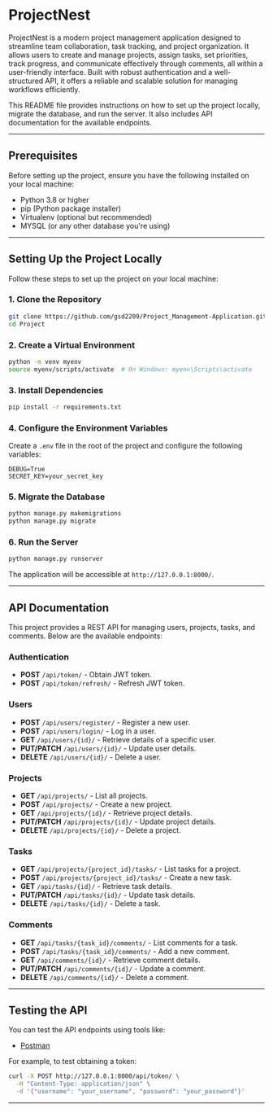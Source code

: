 # ProjectNest
ProjectNest is a modern project management application designed to streamline team collaboration, task tracking, and project organization. It allows users to create and manage projects, assign tasks, set priorities, track progress, and communicate effectively through comments, all within a user-friendly interface. Built with robust authentication and a well-structured API, it offers a reliable and scalable solution for managing workflows efficiently.

This README file provides instructions on how to set up the project locally, migrate the database, and run the server. It also includes API documentation for the available endpoints.

---

## **Prerequisites**

Before setting up the project, ensure you have the following installed on your local machine:

- Python 3.8 or higher
- pip (Python package installer)
- Virtualenv (optional but recommended)
- MYSQL (or any other database you're using)

---

## **Setting Up the Project Locally**

Follow these steps to set up the project on your local machine:

### 1. **Clone the Repository**
```bash
git clone https://github.com/gsd2209/Project_Management-Application.git
cd Project
```

### 2. **Create a Virtual Environment**
```bash
python -m venv myenv
source myenv/scripts/activate  # On Windows: myenv\Scripts\activate
```

### 3. **Install Dependencies**
```bash
pip install -r requirements.txt
```

### 4. **Configure the Environment Variables**

Create a `.env` file in the root of the project and configure the following variables:
```
DEBUG=True
SECRET_KEY=your_secret_key
```

### 5. **Migrate the Database**
```bash
python manage.py makemigrations
python manage.py migrate
```

### 6. **Run the Server**
```bash
python manage.py runserver
```
The application will be accessible at `http://127.0.0.1:8000/`.

---

## **API Documentation**

This project provides a REST API for managing users, projects, tasks, and comments. Below are the available endpoints:

### **Authentication**
- **POST** `/api/token/` - Obtain JWT token.
- **POST** `/api/token/refresh/` - Refresh JWT token.

### **Users**
- **POST** `/api/users/register/` - Register a new user.
- **POST** `/api/users/login/` - Log in a user.
- **GET** `/api/users/{id}/` - Retrieve details of a specific user.
- **PUT/PATCH** `/api/users/{id}/` - Update user details.
- **DELETE** `/api/users/{id}/` - Delete a user.

### **Projects**
- **GET** `/api/projects/` - List all projects.
- **POST** `/api/projects/` - Create a new project.
- **GET** `/api/projects/{id}/` - Retrieve project details.
- **PUT/PATCH** `/api/projects/{id}/` - Update project details.
- **DELETE** `/api/projects/{id}/` - Delete a project.

### **Tasks**
- **GET** `/api/projects/{project_id}/tasks/` - List tasks for a project.
- **POST** `/api/projects/{project_id}/tasks/` - Create a new task.
- **GET** `/api/tasks/{id}/` - Retrieve task details.
- **PUT/PATCH** `/api/tasks/{id}/` - Update task details.
- **DELETE** `/api/tasks/{id}/` - Delete a task.

### **Comments**
- **GET** `/api/tasks/{task_id}/comments/` - List comments for a task.
- **POST** `/api/tasks/{task_id}/comments/` - Add a new comment.
- **GET** `/api/comments/{id}/` - Retrieve comment details.
- **PUT/PATCH** `/api/comments/{id}/` - Update a comment.
- **DELETE** `/api/comments/{id}/` - Delete a comment.

---

## **Testing the API**

You can test the API endpoints using tools like:
- [Postman](https://www.postman.com/)

For example, to test obtaining a token:
```bash
curl -X POST http://127.0.0.1:8000/api/token/ \
  -H "Content-Type: application/json" \
  -d '{"username": "your_username", "password": "your_password"}'
```

---


